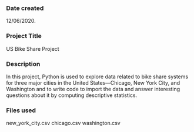 ### Date created
12/06/2020.

### Project Title
US Bike Share Project

### Description
In this project, Python is used to explore data related to bike share systems for three major cities in the United States—Chicago, New York City, and Washington and to write code to import the data and answer interesting questions about it by computing descriptive statistics.

### Files used
new_york_city.csv chicago.csv washington.csv

